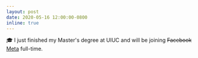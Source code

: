 ```yaml
---
layout: post
date: 2020-05-16 12:00:00-0800
inline: true
---
```


:mortar_board: I just finished my Master's degree at UIUC and will be joining ~~Facebook~~ [Meta](https://research.facebook.com/) full-time.
